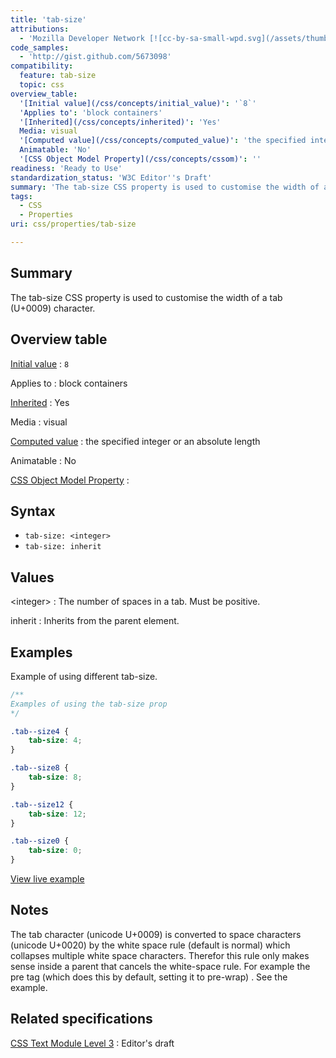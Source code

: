 ```yaml
---
title: 'tab-size'
attributions:
  - 'Mozilla Developer Network [![cc-by-sa-small-wpd.svg](/assets/thumb/8/8c/cc-by-sa-small-wpd.svg/120px-cc-by-sa-small-wpd.svg.png)](http://creativecommons.org/licenses/by-sa/3.0/us/): [Article](https://developer.mozilla.org/en-US/docs/Web/CSS/tab-size)'
code_samples:
  - 'http://gist.github.com/5673098'
compatibility:
  feature: tab-size
  topic: css
overview_table:
  '[Initial value](/css/concepts/initial_value)': '`8`'
  'Applies to': 'block containers'
  '[Inherited](/css/concepts/inherited)': 'Yes'
  Media: visual
  '[Computed value](/css/concepts/computed_value)': 'the specified integer or an absolute length'
  Animatable: 'No'
  '[CSS Object Model Property](/css/concepts/cssom)': ''
readiness: 'Ready to Use'
standardization_status: 'W3C Editor''s Draft'
summary: 'The tab-size CSS property is used to customise the width of a tab (U+0009) character.'
tags:
  - CSS
  - Properties
uri: css/properties/tab-size

---
```

## Summary

The tab-size CSS property is used to customise the width of a tab (U+0009) character.

## Overview table

[Initial value](/css/concepts/initial_value)
:   `8`

Applies to
:   block containers

[Inherited](/css/concepts/inherited)
:   Yes

Media
:   visual

[Computed value](/css/concepts/computed_value)
:   the specified integer or an absolute length

Animatable
:   No

[CSS Object Model Property](/css/concepts/cssom)
:

## Syntax

-   `tab-size: <integer>`
-   `tab-size: inherit`

## Values

\<integer\>
:   The number of spaces in a tab. Must be positive.

inherit
:   Inherits from the parent element.

## Examples

Example of using different tab-size.

``` css
/**
Examples of using the tab-size prop
*/

.tab--size4 {
    tab-size: 4;
}

.tab--size8 {
    tab-size: 8;
}

.tab--size12 {
    tab-size: 12;
}

.tab--size0 {
    tab-size: 0;
}
```

[View live example](http://code.webplatform.org/gist/5673098)

## Notes

The tab character (unicode U+0009) is converted to space characters (unicode U+0020) by the white space rule (default is normal) which collapses multiple white space characters. Therefor this rule only makes sense inside a parent that cancels the white-space rule. For example the pre tag (which does this by default, setting it to pre-wrap) . See the example.

## Related specifications

[CSS Text Module Level 3](http://dev.w3.org/csswg/css-text/)
:   Editor's draft
